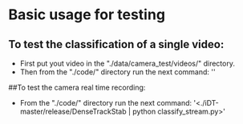 # Basic usage for testing

## To test the classification of a single video:
  - First put yout video in the "./data/camera_test/videos/" directory.
  - Then from the "./code/" directory run the next command:
      '<python test_predict.py your_video>'

##To test the camera real time recording:
  - From the "./code/" directory run the next command:
      '<./iDT-master/release/DenseTrackStab | python classify_stream.py>'
